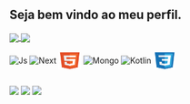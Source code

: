 ## Seja bem vindo ao meu perfil.

<div>
<a href="https://github.com/vncssz">
  <img height=190 align="center" src="https://github-readme-stats.vercel.app/api?username=vncssz&show_icons=true&&rank_icon=github&theme=dark" />
</a>
<a href="https://github.com/vncssz">
  <img height=190 align="center" src="https://github-readme-stats.vercel.app/api/top-langs/?username=vncssz&layout=donut&theme=dark" />
</a
</div>
<div style="display: inline_block"><br>
  <img align="center" alt="Js" height="30" width="40" src="https://icongr.am/devicon/javascript-original.svg?size=128&color=currentColor">
  <img align="center" alt="Next" height="30" width="40" src="https://cdn.jsdelivr.net/gh/devicons/devicon@latest/icons/nextjs/nextjs-original.svg">
  <img align="center" alt="HTML" height="30" width="40" src="https://raw.githubusercontent.com/devicons/devicon/master/icons/html5/html5-original.svg">
  <img align="center" alt="Mongo" height="30" width="40" src="https://icongr.am/devicon/mongodb-original.svg?size=128&color=currentColor">
  <img align="center" alt="Kotlin" height="30" width="40" src="https://cdn.jsdelivr.net/gh/devicons/devicon@latest/icons/kotlin/kotlin-original.svg">
  <img align="center" alt="CSS" height="30" width="40" src="https://raw.githubusercontent.com/devicons/devicon/master/icons/css3/css3-original.svg">
</div>



## 
<div>
<a href="https://www.linkedin.com/in/vncssz/"> <img src="https://img.shields.io/badge/linkedin-%230077B5.svg?style=for-the-badge&logo=linkedin&logoColor=white" target="_blank" /></a>
<a href="https://www.instagram.com/vncssz/"> <img src="https://img.shields.io/badge/Instagram-d90e5e.svg?style=for-the-badge&logo=Instagram&logoColor=white" target="_blank"/></a>
<a href="mailto:dev.vncssz@gmail.com"> <img src="https://img.shields.io/badge/Gmail-201d1d?style=for-the-badge&logo=gmail&logoColor=white" target="_blank"/></a>
</div>

<!--
⚡
-->
